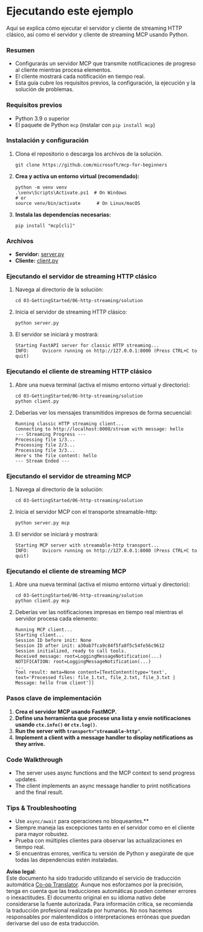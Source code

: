 <!--
CO_OP_TRANSLATOR_METADATA:
{
  "original_hash": "4c4da5949611d91b06d8a5d450aae8d6",
  "translation_date": "2025-06-12T22:21:43+00:00",
  "source_file": "03-GettingStarted/06-http-streaming/solution/python/README.md",
  "language_code": "es"
}
-->
# Ejecutando este ejemplo

Aquí se explica cómo ejecutar el servidor y cliente de streaming HTTP clásico, así como el servidor y cliente de streaming MCP usando Python.

### Resumen

- Configurarás un servidor MCP que transmite notificaciones de progreso al cliente mientras procesa elementos.
- El cliente mostrará cada notificación en tiempo real.
- Esta guía cubre los requisitos previos, la configuración, la ejecución y la solución de problemas.

### Requisitos previos

- Python 3.9 o superior
- El paquete de Python `mcp` (instalar con `pip install mcp`)

### Instalación y configuración

1. Clona el repositorio o descarga los archivos de la solución.

   ```pwsh
   git clone https://github.com/microsoft/mcp-for-beginners
   ```

1. **Crea y activa un entorno virtual (recomendado):**

   ```pwsh
   python -m venv venv
   .\venv\Scripts\Activate.ps1  # On Windows
   # or
   source venv/bin/activate      # On Linux/macOS
   ```

1. **Instala las dependencias necesarias:**

   ```pwsh
   pip install "mcp[cli]"
   ```

### Archivos

- **Servidor:** [server.py](../../../../../../03-GettingStarted/06-http-streaming/solution/python/server.py)
- **Cliente:** [client.py](../../../../../../03-GettingStarted/06-http-streaming/solution/python/client.py)

### Ejecutando el servidor de streaming HTTP clásico

1. Navega al directorio de la solución:

   ```pwsh
   cd 03-GettingStarted/06-http-streaming/solution
   ```

2. Inicia el servidor de streaming HTTP clásico:

   ```pwsh
   python server.py
   ```

3. El servidor se iniciará y mostrará:

   ```
   Starting FastAPI server for classic HTTP streaming...
   INFO:     Uvicorn running on http://127.0.0.1:8000 (Press CTRL+C to quit)
   ```

### Ejecutando el cliente de streaming HTTP clásico

1. Abre una nueva terminal (activa el mismo entorno virtual y directorio):

   ```pwsh
   cd 03-GettingStarted/06-http-streaming/solution
   python client.py
   ```

2. Deberías ver los mensajes transmitidos impresos de forma secuencial:

   ```text
   Running classic HTTP streaming client...
   Connecting to http://localhost:8000/stream with message: hello
   --- Streaming Progress ---
   Processing file 1/3...
   Processing file 2/3...
   Processing file 3/3...
   Here's the file content: hello
   --- Stream Ended ---
   ```

### Ejecutando el servidor de streaming MCP

1. Navega al directorio de la solución:
   ```pwsh
   cd 03-GettingStarted/06-http-streaming/solution
   ```
2. Inicia el servidor MCP con el transporte streamable-http:
   ```pwsh
   python server.py mcp
   ```
3. El servidor se iniciará y mostrará:
   ```
   Starting MCP server with streamable-http transport...
   INFO:     Uvicorn running on http://127.0.0.1:8000 (Press CTRL+C to quit)
   ```

### Ejecutando el cliente de streaming MCP

1. Abre una nueva terminal (activa el mismo entorno virtual y directorio):
   ```pwsh
   cd 03-GettingStarted/06-http-streaming/solution
   python client.py mcp
   ```
2. Deberías ver las notificaciones impresas en tiempo real mientras el servidor procesa cada elemento:
   ```
   Running MCP client...
   Starting client...
   Session ID before init: None
   Session ID after init: a30ab7fca9c84f5fa8f5c54fe56c9612
   Session initialized, ready to call tools.
   Received message: root=LoggingMessageNotification(...)
   NOTIFICATION: root=LoggingMessageNotification(...)
   ...
   Tool result: meta=None content=[TextContent(type='text', text='Processed files: file_1.txt, file_2.txt, file_3.txt | Message: hello from client')]
   ```

### Pasos clave de implementación

1. **Crea el servidor MCP usando FastMCP.**
2. **Define una herramienta que procese una lista y envíe notificaciones usando `ctx.info()` or `ctx.log()`.**
3. **Run the server with `transport="streamable-http"`.**
4. **Implement a client with a message handler to display notifications as they arrive.**

### Code Walkthrough
- The server uses async functions and the MCP context to send progress updates.
- The client implements an async message handler to print notifications and the final result.

### Tips & Troubleshooting

- Use `async/await` para operaciones no bloqueantes.**
- Siempre maneja las excepciones tanto en el servidor como en el cliente para mayor robustez.
- Prueba con múltiples clientes para observar las actualizaciones en tiempo real.
- Si encuentras errores, verifica tu versión de Python y asegúrate de que todas las dependencias estén instaladas.

**Aviso legal**:  
Este documento ha sido traducido utilizando el servicio de traducción automática [Co-op Translator](https://github.com/Azure/co-op-translator). Aunque nos esforzamos por la precisión, tenga en cuenta que las traducciones automáticas pueden contener errores o inexactitudes. El documento original en su idioma nativo debe considerarse la fuente autorizada. Para información crítica, se recomienda la traducción profesional realizada por humanos. No nos hacemos responsables por malentendidos o interpretaciones erróneas que puedan derivarse del uso de esta traducción.